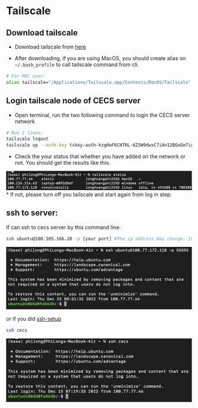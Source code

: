 # Tailscale

## Download tailscale
* Download tailscale from [here](https://tailscale.com)

* After downloading, if you are using MacOS, you should create alias on ```~/.bash_profile``` to call tailscale command from cli.
```bash
# For MAC user:
alias tailscale="/Applications/Tailscale.app/Contents/MacOS/Tailscale"
```

## Login tailscale node of CECS server
* Open terminal, run the two following command to login the CECS server network
```bash
# Run 2 lines:
tailscale logout
tailscale up --auth-key tskey-auth-kzgHwF6CNTRL-6ZSW9dwxC7iAn12BQaGm7igSVK87PpgtS
```
* Check the your status that whether you have added on the network or not. You should get the results like this.
<img width="778" alt="image" src="https://github.com/longhoangphi225/VinUni-Server-CECS/blob/main/.github/images/Screen%20Shot%202022-12-15%20at%2016.20.22.png">
* If not, please turn off you tailscale and start again from log in step.

## ssh to server:
If can ssh to cecs server by this command line:
```bash
ssh ubuntu@100.105.166.20 -p [your port] #The ip address may change. In that case, use the ip of the machine named "cecsjump-pro-e500-g6-ws720t"
```
<img width="778" alt="image" src="https://github.com/longhoangphi225/VinUni-Server-CECS/blob/main/.github/images/Screen%20Shot%202022-12-15%20at%2015.55.32.png">

or if you did [ssh-setup](https://github.com/longhoangphi225/VinUni-Server-CECS/tree/main/ssh-setup)
```bash
ssh cecs
```
<img width="778" alt="image" src="https://github.com/longhoangphi225/VinUni-Server-CECS/blob/main/.github/images/Screen%20Shot%202022-12-15%20at%2015.54.24.png">
